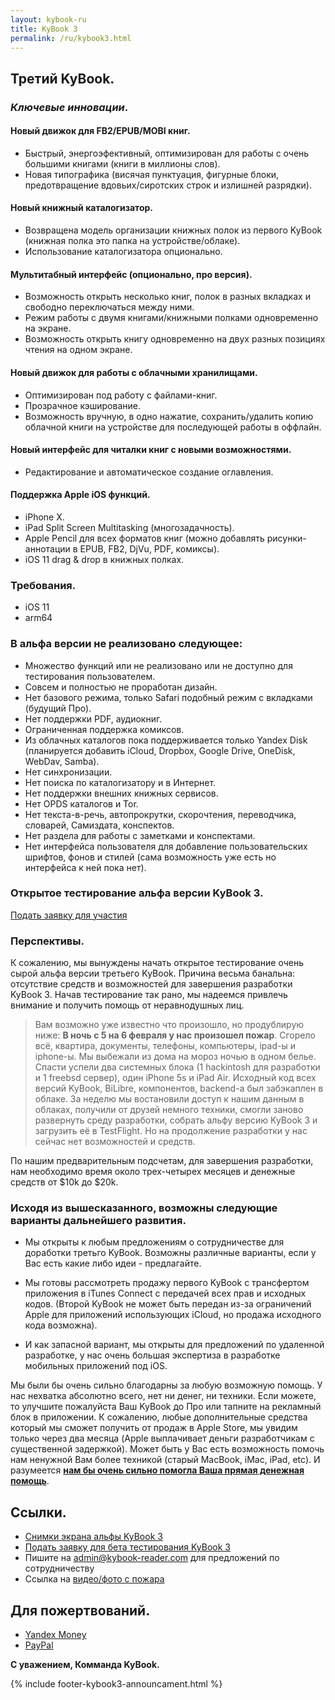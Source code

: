 ```yaml
---
layout: kybook-ru
title: KyBook 3
permalink: /ru/kybook3.html
---
```


## Третий KyBook.

### _Ключевые инновации_.

#### Новый движок для FB2/EPUB/MOBI книг. 
- Быстрый, энергоэфективный, оптимизирован для работы с очень большими книгами (книги в миллионы слов).
- Новая типографика (висячая пунктуация, фигурные блоки, предотвращение вдовьих/сиротских строк и излишней разрядки). 

#### Новый книжный каталогизатор. 
- Возвращена модель организации книжных полок из первого KyBook (книжная полка это папка на устройстве/облаке). 
- Использование каталогизатора опционально.

#### Мультитабный интерфейс (опционально, про версия). 
- Возможность открыть несколько книг, полок в разных вкладках и свободно переключаться между ними.
- Режим работы с двумя книгами/книжными полками одновременно на экране. 
- Возможность открыть книгу одновременно на двух разных позициях чтения на одном экране.  

#### Новый движок для работы с облачными хранилищами.
- Оптимизирован под работу с файлами-книг.
- Прозрачное кэширование.
- Возможность вручную, в одно нажатие, сохранить/удалить копию облачной книги на устройстве для последующей работы в оффлайн.

#### Новый интерфейс для читалки книг с новыми возможностями.
- Редактирование и автоматическое создание оглавления.

#### Поддержка Apple iOS функций.
- iPhone X.
- iPad Split Screen Multitasking (многозадачность).
- Apple Pencil для всех форматов книг (можно добавлять рисунки-аннотации в EPUB, FB2, DjVu, PDF, комиксы). 
- iOS 11 drag & drop в книжных полках.

### Требования.
- iOS 11
- arm64

### В альфа версии не реализовано следующее:

- Множество функций или не реализовано или не доступно для тестирования пользователем.
- Совсем и полностью не проработан дизайн.
- Нет базового режима, только Safari подобный режим с вкладками (будущий Про).
- Нет поддержки PDF, аудиокниг. 
- Ограниченная поддержка комиксов.
- Из облачных каталогов пока поддерживается только Yandex Disk (планируется добавить iCloud, Dropbox, Google Drive, OneDisk, WebDav, Samba).
- Нет синхронизации.
- Нет поиска по каталогизатору и в Интернет.
- Нет поддержки внешних книжных сервисов.
- Нет OPDS каталогов и Tor.
- Нет текста-в-речь, автопрокрутки, скорочтения, переводчика, словарей, Cамиздата, конспектов.
- Нет раздела для работы с заметками и конспектами.
- Нет интерфейса пользователя для добавление пользовательских шрифтов, фонов и стилей (сама возможность уже есть но интерфейса к ней пока нет).

### Открытое тестирование альфа версии KyBook 3.

[Подать заявку для участия](/ru/beta.html) 

### Перспективы.

К сожалению, мы вынуждены начать открытое тестирование очень сырой альфа версии третьего KyBook. Причина весьма банальна: отсутствие средств и возможностей для завершения разработки KyBook 3.
Начав тестирование так рано, мы надеемся привлечь внимание и получить помощь от неравнодушных лиц.

> Вам возможно уже известно что произошло, но продублирую ниже:
> **В ночь с 5 на 6 февраля у нас произошел пожар**. 
> Сгорело всё, квартира, документы, телефоны, компьютеры, ipad-ы и iphone-ы. Мы выбежали из дома на мороз ночью в одном белье. 
> Спасти успели два системных блока (1 hackintosh для разработки и 1 freebsd сервер), один iPhone 5s и iPad Air. 
> Исходный код всех версий KyBook, BiLibre, компонентов, backend-а был забэкаплен в облаке. 
> За неделю мы востановили доступ к нашим данным в облаках, получили от друзей немного техники, смогли заново развернуть среду разработки, собрать альфу версию KyBook 3 и загрузить её в TestFlight. 
> Но на продолжение разработки у нас сейчас нет возможностей и средств.

По нашим предварительным подсчетам, для завершения разработки, нам необходимо время около трех-четырех месяцев и денежные средств от $10k до $20k. 

### Исходя из вышесказанного, возможны следующие варианты дальнейшего развития. 

- Мы открыты к любым предложениям о сотрудничестве для доработки третьго KyBook. Возможны различные варианты, если у Вас есть какие либо идеи - предлагайте.

- Мы готовы рассмотреть продажу первого KyBook c трансфертом приложения в iTunes Connect с передачей всех прав и исходных кодов. (Второй KyBook не может быть передан из-за ограничений Apple для приложений использующих iCloud, но продажа исходного кода возможна).

- И как запасной вариант, мы открыты для предложений по удаленной разработке, у нас очень большая экспертиза в разработке мобильных приложений под iOS.


Мы были бы очень сильно благодарны за любую возможную помощь. У нас нехватка абсолютно всего, нет ни денег, ни техники. Если можете, то улучшите пожалуйста Ваш KyBook до Про или тапните на рекламный блок в приложении. К сожалению, любые дополнительные средства который мы сможет получить от продаж в Apple Store, мы увидим только через два месяца (Apple выплачивает деньги разработчикам с существенной задержкой). Может быть у Вас есть возможность помочь нам ненужной Вам более техникой (старый MacBook, iMac, iPad, etc). И разумеется [**нам бы очень сильно помогла Ваша прямая денежная помощь**](#Для-пожертвований).  

## Ссылки.
- [Снимки экрана альфы KyBook 3](/kybook3/alphashots.html)
- [Подать заявку для бета тестирования KyBook 3](/ru/beta.html)
- Пишите на [admin@kybook-reader.com](mailto:admin@kybook-reader.com) для предложений по сотрудничеству
- Ссылка на [видео/фото с пожара](/firefatal.html)

## Для пожертвований.
- [Yandex Money](https://money.yandex.ru/to/4100177382132) 
- [PayPal](https://www.paypal.me/KonstantinBukreev) 

**С уважением, Комманда KyBook.**

{% include footer-kybook3-announcament.html %}
